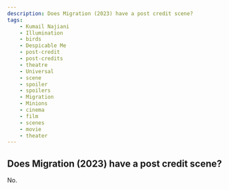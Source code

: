 ```yaml
---
description: Does Migration (2023) have a post credit scene?
tags: 
    - Kumail Najiani
    - Illumination
    - birds
    - Despicable Me
    - post-credit
    - post-credits
    - theatre
    - Universal
    - scene
    - spoiler
    - spoilers
    - Migration
    - Minions
    - cinema
    - film
    - scenes
    - movie
    - theater
---
```


## Does Migration (2023) have a post credit scene?

No.
